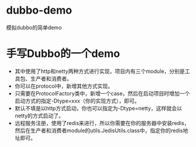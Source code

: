 # dubbo-demo
模拟dubbo的简单demo

# 手写Dubbo的一个demo
  * 其中使用了http和netty两种方式进行实现，项目内有三个module，分别是工具包、生产者和消费者。
  * 你可以在protocol中，新增其他方式实现。
  * 只需要在ProtocolFactory类中，新增一个case，然后在启动项目时增加一个启动方式的指定-Dtype=xxx（你的实现方式），即可。
  * 默认不填是以http方式启动，你也可以指定为-Dtype=netty，这样就会以netty的方式启动了。
  * 远程服务注册，使用了redis来进行，所以你需要在你的服务器中安装redis，然后在生产者和消费者module的utils.JedisUtils.class中，指定你的redis地址即可。

